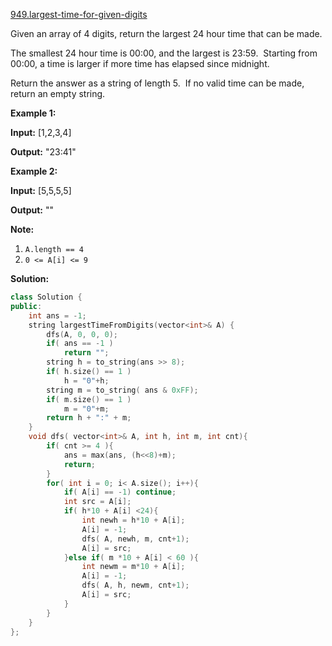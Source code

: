 [949.largest-time-for-given-digits](https://leetcode.com/problems/largest-time-for-given-digits/)  

Given an array of 4 digits, return the largest 24 hour time that can be made.

The smallest 24 hour time is 00:00, and the largest is 23:59.  Starting from 00:00, a time is larger if more time has elapsed since midnight.

Return the answer as a string of length 5.  If no valid time can be made, return an empty string.

**Example 1:**

  
**Input:** \[1,2,3,4\]
  
**Output:** "23:41"
  

**Example 2:**

  
**Input:** \[5,5,5,5\]
  
**Output:** ""
  

**Note:**

1.  `A.length == 4`
2.  `0 <= A[i] <= 9`  



**Solution:**  

```cpp
class Solution {
public:
    int ans = -1;
    string largestTimeFromDigits(vector<int>& A) {
        dfs(A, 0, 0, 0);
        if( ans == -1 )
            return ""; 
        string h = to_string(ans >> 8);
        if( h.size() == 1 )
            h = "0"+h;
        string m = to_string( ans & 0xFF);
        if( m.size() == 1 )
            m = "0"+m;
        return h + ":" + m;
    }
    void dfs( vector<int>& A, int h, int m, int cnt){
        if( cnt >= 4 ){
            ans = max(ans, (h<<8)+m);
            return;
        }
        for( int i = 0; i< A.size(); i++){
            if( A[i] == -1) continue;
            int src = A[i];
            if( h*10 + A[i] <24){
                int newh = h*10 + A[i];
                A[i] = -1;
                dfs( A, newh, m, cnt+1);
                A[i] = src;
            }else if( m *10 + A[i] < 60 ){
                int newm = m*10 + A[i];
                A[i] = -1;
                dfs( A, h, newm, cnt+1);
                A[i] = src;
            }
        }
    }
};
```
      